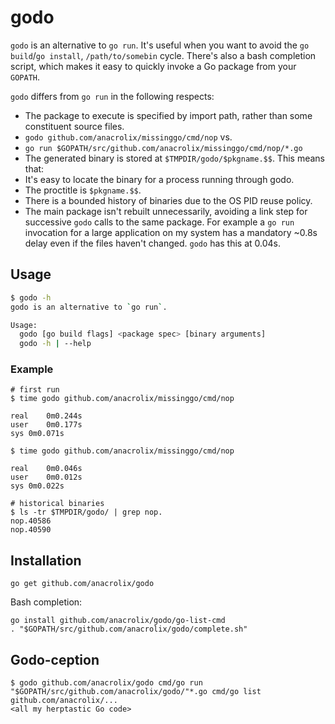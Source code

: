 # godo

`godo` is an alternative to `go run`. It's useful when you want to avoid the `go build`/`go install`, `/path/to/somebin` cycle. There's also a bash completion script, which makes it easy to quickly invoke a Go package from your `GOPATH`.

`godo` differs from `go run` in the following respects:

* The package to execute is specified by import path, rather than some constituent source files.
 * `godo github.com/anacrolix/missinggo/cmd/nop` vs.
 * `go run $GOPATH/src/github.com/anacrolix/missinggo/cmd/nop/*.go`
* The generated binary is stored at `$TMPDIR/godo/$pkgname.$$`. This means that:
 * It's easy to locate the binary for a process running through godo.
 * The proctitle is `$pkgname.$$`.
 * There is a bounded history of binaries due to the OS PID reuse policy.
* The main package isn't rebuilt unnecessarily, avoiding a link step for successive `godo` calls to the same package. For example a `go run` invocation for a large application on my system has a mandatory ~0.8s delay even if the files haven't changed. `godo` has this at 0.04s.

## Usage

```sh
$ godo -h
godo is an alternative to `go run`.

Usage:
  godo [go build flags] <package spec> [binary arguments]
  godo -h | --help
```

### Example
```
# first run
$ time godo github.com/anacrolix/missinggo/cmd/nop

real	0m0.244s
user	0m0.177s
sys	0m0.071s

$ time godo github.com/anacrolix/missinggo/cmd/nop

real	0m0.046s
user	0m0.012s
sys	0m0.022s

# historical binaries
$ ls -tr $TMPDIR/godo/ | grep nop.
nop.40586
nop.40590
```

## Installation

    go get github.com/anacrolix/godo

Bash completion:

    go install github.com/anacrolix/godo/go-list-cmd
    . "$GOPATH/src/github.com/anacrolix/godo/complete.sh"

## Godo-ception

```
$ godo github.com/anacrolix/godo cmd/go run "$GOPATH/src/github.com/anacrolix/godo/"*.go cmd/go list github.com/anacrolix/...
<all my herptastic Go code>
```
